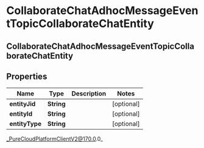 # CollaborateChatAdhocMessageEventTopicCollaborateChatEntity

## CollaborateChatAdhocMessageEventTopicCollaborateChatEntity

## Properties

|Name | Type | Description | Notes|
|------------ | ------------- | ------------- | -------------|
| **entityJid** | **String** |  | [optional] |
| **entityId** | **String** |  | [optional] |
| **entityType** | **String** |  | [optional] |



_PureCloudPlatformClientV2@170.0.0_

